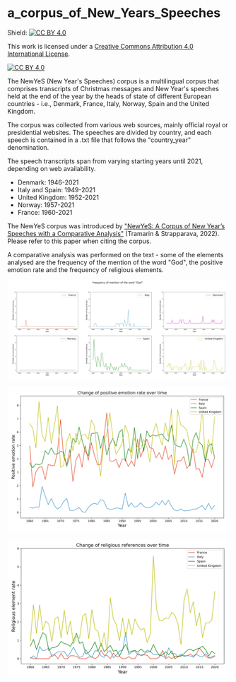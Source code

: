 # a_corpus_of_New_Years_Speeches

Shield: [![CC BY 4.0][cc-by-shield]][cc-by]

This work is licensed under a
[Creative Commons Attribution 4.0 International License][cc-by].

[![CC BY 4.0][cc-by-image]][cc-by]

[cc-by]: http://creativecommons.org/licenses/by/4.0/
[cc-by-image]: https://i.creativecommons.org/l/by/4.0/88x31.png
[cc-by-shield]: https://img.shields.io/badge/License-CC%20BY%204.0-lightgrey.svg

The NewYeS (New Year's Speeches) corpus is a multilingual corpus that comprises transcripts of Christmas messages and New Year's speeches held at the end of the year by the heads of state of different European countries - i.e., Denmark, France, Italy, Norway, Spain and the United Kingdom. 

The corpus was collected from various web sources, mainly official royal or presidential websites. The speeches are divided by country, and each speech is contained in a .txt file that follows the "country_year" denomination. 

The speech transcripts span from varying starting years until 2021, depending on web availability.
- Denmark: 1946-2021
- Italy and Spain: 1949-2021
- United Kingdom: 1952-2021
- Norway: 1957-2021
- France: 1960-2021

The NewYeS corpus was introduced by ["NewYeS: A Corpus of New Year’s Speeches with a Comparative Analysis"](http://www.lrec-conf.org/proceedings/lrec2022/workshops/PoliticalNLP/2022.politicalnlp-1.0.pdf) (Tramarin & Strapparava, 2022). Please refer to this paper when citing the corpus.

A comparative analysis was performed on the text - some of the elements analysed are the frequency of the mention of the word "God", the positive emotion rate and the frequency of religious elements.

![god_mentions.PNG](god_mentions.PNG)

![positive_emotion.PNG](positive_emotion.PNG)

![religious_elements.PNG](religious_elements.PNG)
